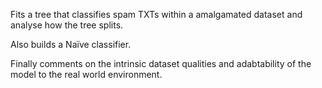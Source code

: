 Fits a tree that classifies spam TXTs within a amalgamated dataset and analyse how the tree splits.

Also builds a Naïve classifier.

Finally comments on the intrinsic dataset qualities and adabtability of the model to the real world environment.
